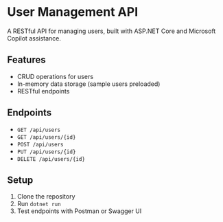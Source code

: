 # User Management API

A RESTful API for managing users, built with ASP.NET Core and Microsoft Copilot assistance.

## Features
- CRUD operations for users
- In-memory data storage (sample users preloaded)
- RESTful endpoints

## Endpoints
- `GET /api/users`
- `GET /api/users/{id}`
- `POST /api/users`
- `PUT /api/users/{id}`
- `DELETE /api/users/{id}`

## Setup
1. Clone the repository
2. Run `dotnet run`
3. Test endpoints with Postman or Swagger UI